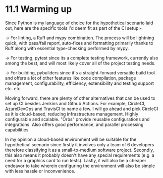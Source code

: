 # 11.1 Warming up

Since Python is my language of choice for the hypothetical scenario laid out, here are the specific tools I'd deem fit as part of the CI setup:-

-> For linting, a Ruff and mypy combination. The process will be lightning quick, with pass/fail report, auto-fixes and formatting primarily thanks to Ruff along with essential type-checking performed by mypy.

-> For testing, pytest since its a complete testing framework, currently also among the best, and will most likely cover all of the project testing needs.

-> For building, pybuilders since it's a straight-forward versatile build tool and offers a lot of other features like code compilation, package management, configurability, efficiency, extensibility and testing support etc. etc.

Moving forward, there are plenty of other alternatives that can be used to set up CI besides Jenkins and Github Actions. For example, CircleCI, AzureDevOps and TravisCI to name a few. I will go ahead and pick CircleCI as it is cloud-based, reducing infrastructure management.
Highly configurable and scalable. "Orbs" provide reusable configurations and integrations. Also offers good performance, and parallel processing capabilities.

In my opinion a cloud-based environment will be suitable for the hypothetical scenario since firstly it involves only a team of 6 developers therefore classifying it as a small-to-medium software project. Secondly, this also means it probably doesn't have any special requirements (e.g. a need for a graphics card to run tests). Lastly,  it will also be a cheaper endeavor to take wherein configuring the environment will also be simple with less hassle or inconvenience.
